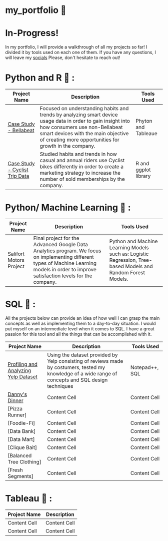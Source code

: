 # my_portfolio :briefcase:
# In-Progress!

In my portfolio, I will provide a walkthrough of all my projects so far! I divided it by tools used on each one of them. If you have any questions, I will leave my [socials]() Please, don't hesitate to reach out! 

# Python and R :book: : 
| Project Name  | Description   | Tools Used    |
| ------------- | ------------- | ------------- |
| [Case Study - Bellabeat](https://www.kaggle.com/code/sebyramirez/case-study-bellabeat)  | Focused on understanding habits and trends by analyzing smart device usage data in order to gain insight into how consumers use non-Bellabeat smart devices with the main objective of creating more opportunities for growth in the company.  | Phyton and Tableaue  |
| [Case Study - Cyclist Trip Data](https://www.kaggle.com/code/sebyramirez/case-study-cyclist-divvy-tripdata) | Studied habits and trends in how casual and annual riders use Cyclist bikes differently in order to create a marketing strategy to increase the number of sold memberships by the company.  | R and ggplot library  |

# Python/ Machine Learning :book: :
| Project Name  | Description   | Tools Used    |
| ------------- | ------------- | ------------- |
| Salifort Motors Project | Final project for the Advanced Google Data Analytics program. We focus on implementing different types of Machine Learning models in order to improve satisfaction levels for the company.  | Python and Machine Learning Models such as: Logistic Regression, Tree-based Models and Random Forest Models.   |

# SQL :memo: : 
All the projects below can provide an idea of how well I can grasp the main concepts as well as implementing them to a day-to-day situation. I would put myself on an intermediate level when it comes to SQL. I have a great passion for this tool and all the things that can be accomplished with it. 

| Project Name  | Description   | Tools Used    |
| ------------- | ------------- | ------------- |
| [Profiling and Analyzing Yelp Dataset](https://coursera-assessments.s3.amazonaws.com/assessments/1675706900802/1d2ebb12-54e7-4aac-b2ed-de0a670c4297/WorkSheetDS.txt)  |  Using the dataset provided by Yelp consisting of reviews made by costumers, tested my knowledge of a wide range of concepts and SQL design techniques   | Notepad++, SQL   |
| [Danny's Dinner](https://github.com/Sebsram/Case-Study-Danny-s-Dinner)  | Content Cell  | Content Cell  |
| [Pizza Runner]  | Content Cell  | Content Cell  |
| [Foodie-Fi] | Content Cell  | Content Cell  |
| [Data Bank]  | Content Cell  | Content Cell  |
| [Data Mart]  | Content Cell  | Content Cell  |
| [Clique Bait]  | Content Cell  | Content Cell  |
| [Balanced Tree Clothing]  | Content Cell  | Content Cell  |
| [Fresh Segments] | Content Cell  | Content Cell  |

# Tableau 🎨 : 
| Project Name  | Description   |
| ------------- | ------------- |
| Content Cell  | Content Cell  |
| Content Cell  | Content Cell  |
